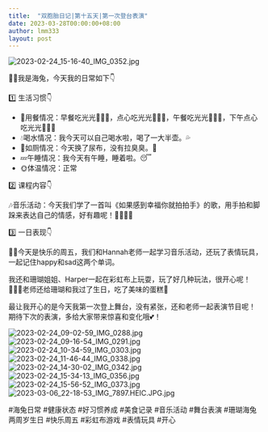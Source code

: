 ```yaml
---
title:  "双胞胎日记|第十五天|第一次登台表演"
date: 2023-03-28T00:00:00+08:00
author: lmm333
layout: post
---
```

![2023-02-24_15-16-40_IMG_0352.jpg](..%2Fimage%2FD15%E6%B5%B7%E5%85%94%2F2023-02-24_15-16-40_IMG_0352.jpg)

👶🏻我是海兔，今天我的日常如下👇

1️⃣ 生活习惯👇
- 🍴用餐情况：早餐吃光光🥟🍳🍊，点心吃光光🍎🍊🧁，午餐吃光光🍙🥩🥢，下午点心吃光光🥣🧁🍎
- 💧喝水情况：我今天可以自己喝水啦，喝了一大半壶。💦
- 🚽如厕情况：今天换了尿布，没有拉臭臭。💩
- 💤午睡情况：我今天有午睡，睡着啦。😴
- 🌞体温情况：正常

2️⃣ 课程内容👇

🎶音乐活动：今天我们学了一首叫《如果感到幸福你就拍拍手》的歌，用手拍和脚跺来表达自己的情感，好有趣呢！👏🏻🦶🏻

3️⃣ 一日表现👇

👩‍🏫今天是快乐的周五，我们和Hannah老师一起学习音乐活动，还玩了表情玩具，一起记住happy和sad这两个单词。

我还和珊瑚姐姐、Harper一起在彩虹布上玩耍，玩了好几种玩法，很开心呢！👩🏻‍🏫老师还给珊瑚和我过了生日，吃了美味的蛋糕🎂

最让我开心的是今天我第一次登上舞台，没有紧张，还和老师一起表演节目呢！ 期待下次的表演，多给大家带来惊喜和变化哦💕！

![2023-02-24_09-02-59_IMG_0288.jpg](..%2Fimage%2FD15%E6%B5%B7%E5%85%94%2F2023-02-24_09-02-59_IMG_0288.jpg)
![2023-02-24_09-16-54_IMG_0291.jpg](..%2Fimage%2FD15%E6%B5%B7%E5%85%94%2F2023-02-24_09-16-54_IMG_0291.jpg)
![2023-02-24_10-34-59_IMG_0303.jpg](..%2Fimage%2FD15%E6%B5%B7%E5%85%94%2F2023-02-24_10-34-59_IMG_0303.jpg)
![2023-02-24_11-46-44_IMG_0338.jpg](..%2Fimage%2FD15%E6%B5%B7%E5%85%94%2F2023-02-24_11-46-44_IMG_0338.jpg)
![2023-02-24_14-30-02_IMG_0342.jpg](..%2Fimage%2FD15%E6%B5%B7%E5%85%94%2F2023-02-24_14-30-02_IMG_0342.jpg)
![2023-02-24_15-34-13_IMG_0356.jpg](..%2Fimage%2FD15%E6%B5%B7%E5%85%94%2F2023-02-24_15-34-13_IMG_0356.jpg)
![2023-02-24_15-56-52_IMG_0373.jpg](..%2Fimage%2FD15%E6%B5%B7%E5%85%94%2F2023-02-24_15-56-52_IMG_0373.jpg)
![2023-03-06_22-18-53_IMG_7897.HEIC.JPG.jpg](..%2Fimage%2FD15%E6%B5%B7%E5%85%94%2F2023-03-06_22-18-53_IMG_7897.HEIC.JPG.jpg)

#海兔日常 #健康状态 #好习惯养成 #美食记录 #音乐活动 #舞台表演 #珊瑚海兔两周岁生日 #快乐周五 #彩虹布游戏 #表情玩具 #开心